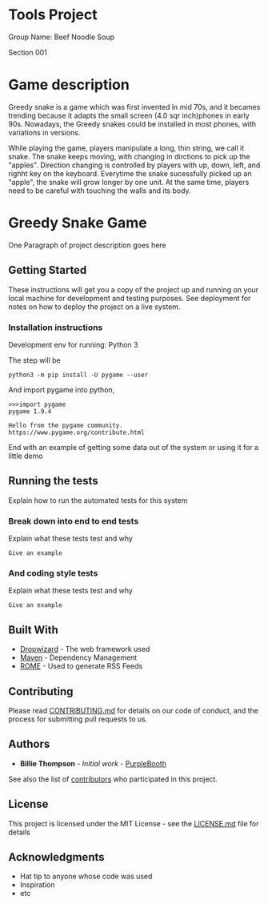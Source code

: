 # Tools Project

Group Name: Beef Noodle Soup

Section 001

# Game description 

Greedy snake is a game which was first invented in mid 70s, and it becames trending because it adapts the small screen (4.0 sqr inch)phones in early 90s. Nowadays, the Greedy snakes could be installed in most phones, with variations in versions.

While playing the game, players manipulate a long, thin string, we call it snake. The snake keeps moving, with changing in dirctions to pick up the "apples". Direction changing is controlled by players with up, down, left, and righht key on the keyboard. Everytime the snake sucessfully picked up an "apple", the snake will grow longer by one unit. At the same time, players need to be careful with touching the walls and its body.


# Greedy Snake Game

One Paragraph of project description goes here

## Getting Started

These instructions will get you a copy of the project up and running on your local machine for development and testing purposes. See deployment for notes on how to deploy the project on a live system.

### Installation instructions

Development env for running: Python 3

The step will be

```
python3 -m pip install -U pygame --user

```

And import pygame into python,

```
>>>import pygame
pygame 1.9.4

Hello from the pygame community. https://www.pygame.org/contribute.html

```

End with an example of getting some data out of the system or using it for a little demo

## Running the tests

Explain how to run the automated tests for this system

### Break down into end to end tests

Explain what these tests test and why

```
Give an example
```

### And coding style tests

Explain what these tests test and why

```
Give an example
```


## Built With

* [Dropwizard](http://www.dropwizard.io/1.0.2/docs/) - The web framework used
* [Maven](https://maven.apache.org/) - Dependency Management
* [ROME](https://rometools.github.io/rome/) - Used to generate RSS Feeds

## Contributing

Please read [CONTRIBUTING.md](https://gist.github.com/PurpleBooth/b24679402957c63ec426) for details on our code of conduct, and the process for submitting pull requests to us.

## Authors

* **Billie Thompson** - *Initial work* - [PurpleBooth](https://github.com/PurpleBooth)

See also the list of [contributors](https://github.com/your/project/contributors) who participated in this project.

## License

This project is licensed under the MIT License - see the [LICENSE.md](LICENSE.md) file for details

## Acknowledgments

* Hat tip to anyone whose code was used
* Inspiration
* etc
